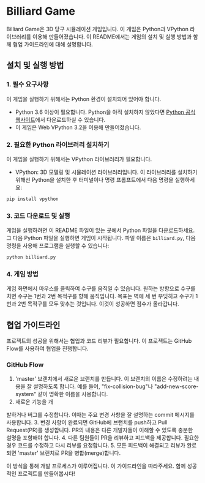 # Billiard Game

Billiard Game은 3D 당구 시뮬레이션 게임입니다. 이 게임은 Python과 VPython 라이브러리를 이용해 만들어졌습니다. 이 README에서는 게임의 설치 및 실행 방법과 함께 협업 가이드라인에 대해 설명합니다.

## 설치 및 실행 방법

### 1. 필수 요구사항
이 게임을 실행하기 위해서는 Python 환경이 설치되어 있어야 합니다.
- Python 3.6 이상이 필요합니다. Python을 아직 설치하지 않았다면 [Python 공식 웹사이트](https://www.python.org/downloads/)에서 다운로드하실 수 있습니다.
- 이 게임은 Web VPython 3.2을 이용해 만들어졌습니다.

### 2. 필요한 Python 라이브러리 설치하기
이 게임을 실행하기 위해서는 VPython 라이브러리가 필요합니다.
- VPython: 3D 모델링 및 시뮬레이션 라이브러리입니다. 이 라이브러리를 설치하기 위해선 Python을 설치한 후 터미널이나 명령 프롬프트에서 다음 명령을 실행하세요:

```sh
pip install vpython
```

### 3. 코드 다운로드 및 실행
게임을 실행하려면 이 README 파일이 있는 곳에서 Python 파일을 다운로드하세요. 그 다음 Python 파일을 실행하면 게임이 시작됩니다. 파일 이름은 `billiard.py`, 다음 명령을 사용해 프로그램을 실행할 수 있습니다:

```sh
python billiard.py
```

### 4. 게임 방법
게임 화면에서 마우스를 클릭하여 수구를 움직일 수 있습니다. 원하는 방향으로 수구를 치면 수구는 1번과 2번 목적구를 향해 움직입니다. 목표는 벽에 세 번 부딪히고 수구가 1번과 2번 목적구를 모두 맞추는 것입니다. 이것이 성공하면 점수가 올라갑니다.

## 협업 가이드라인

프로젝트의 성공을 위해서는 협업과 코드 리뷰가 필요합니다. 이 프로젝트는 GitHub Flow를 사용하여 협업을 진행합니다.

### GitHub Flow

1. 'master' 브랜치에서 새로운 브랜치를 만듭니다. 이 브랜치의 이름은 수정하려는 내용을 잘 설명하도록 합니다. 예를 들어, "fix-collision-bug"나 "add-new-score-system" 같이 명확한 이름을 사용합니다.
2. 새로운 기능을 개

발하거나 버그를 수정합니다. 이때는 주요 변경 사항을 잘 설명하는 commit 메시지를 사용합니다.
3. 변경 사항이 완료되면 GitHub에 브랜치를 push하고 Pull Request(PR)를 생성합니다. PR의 내용은 다른 개발자들이 이해할 수 있도록 충분한 설명을 포함해야 합니다.
4. 다른 팀원들이 PR을 리뷰하고 피드백을 제공합니다. 필요한 경우 코드를 수정하고 다시 리뷰를 요청합니다.
5. 모든 피드백이 해결되고 리뷰가 완료되면 'master' 브랜치로 PR을 병합(merge)합니다.

이 방식을 통해 개발 프로세스가 이루어집니다. 이 가이드라인을 따라주세요. 함께 성공적인 프로젝트를 만들어봅시다!

